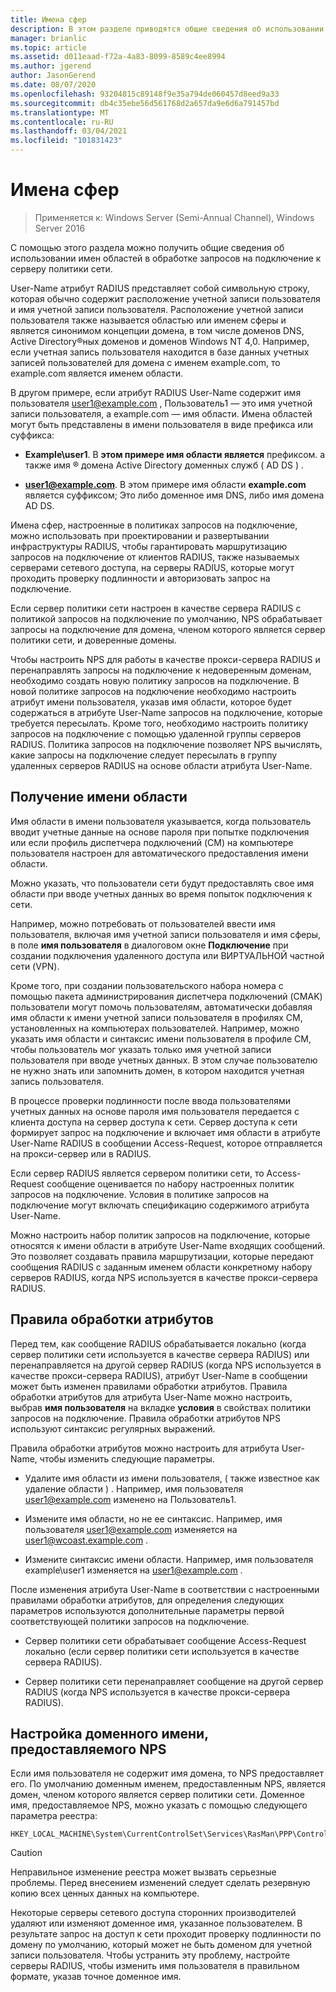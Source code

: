 ```yaml
---
title: Имена сфер
description: В этом разделе приводятся общие сведения об использовании имен областей в обработке запросов на подключение сервера политики сети в Windows Server 2016.
manager: brianlic
ms.topic: article
ms.assetid: d011eaad-f72a-4a83-8099-8589c4ee8994
ms.author: jgerend
author: JasonGerend
ms.date: 08/07/2020
ms.openlocfilehash: 93204815c89148f9e35a794de060457d8eed9a33
ms.sourcegitcommit: db4c35ebe56d561768d2a657da9e6d6a791457bd
ms.translationtype: MT
ms.contentlocale: ru-RU
ms.lasthandoff: 03/04/2021
ms.locfileid: "101831423"
---
```

# <a name="realm-names"></a>Имена сфер

>Применяется к: Windows Server (Semi-Annual Channel), Windows Server 2016

С помощью этого раздела можно получить общие сведения об использовании имен областей в обработке запросов на подключение к серверу политики сети.

User-Name атрибут RADIUS представляет собой символьную строку, которая обычно содержит расположение учетной записи пользователя и имя учетной записи пользователя. Расположение учетной записи пользователя также называется областью или именем сферы и является синонимом концепции домена, в том числе доменов DNS, Active Directory®ных доменов и доменов Windows NT 4,0. Например, если учетная запись пользователя находится в базе данных учетных записей пользователей для домена с именем example.com, то example.com является именем области.

В другом примере, если атрибут RADIUS User-Name содержит имя пользователя user1@example.com , Пользователь1 — это имя учетной записи пользователя, а example.com — имя области. Имена областей могут быть представлены в имени пользователя в виде префикса или суффикса:

- **Example\user1**. В **этом примере имя области является** префиксом. а также имя &reg; домена Active Directory доменных служб \( AD DS \) .

- <strong>user1@example.com</strong>. В этом примере имя области **example.com** является суффиксом; Это либо доменное имя DNS, либо имя домена AD DS.

Имена сфер, настроенные в политиках запросов на подключение, можно использовать при проектировании и развертывании инфраструктуры RADIUS, чтобы гарантировать маршрутизацию запросов на подключение от клиентов RADIUS, также называемых серверами сетевого доступа, на серверы RADIUS, которые могут проходить проверку подлинности и авторизовать запрос на подключение.

Если сервер политики сети настроен в качестве сервера RADIUS с политикой запросов на подключение по умолчанию, NPS обрабатывает запросы на подключение для домена, членом которого является сервер политики сети, и доверенные домены.

Чтобы настроить NPS для работы в качестве прокси-сервера RADIUS и перенаправлять запросы на подключение к недоверенным доменам, необходимо создать новую политику запросов на подключение. В новой политике запросов на подключение необходимо настроить атрибут имени пользователя, указав имя области, которое будет содержаться в атрибуте User-Name запросов на подключение, которые требуется пересылать. Кроме того, необходимо настроить политику запросов на подключение с помощью удаленной группы серверов RADIUS. Политика запросов на подключение позволяет NPS вычислять, какие запросы на подключение следует пересылать в группу удаленных серверов RADIUS на основе области атрибута User-Name.

## <a name="acquiring-the-realm-name"></a>Получение имени области

Имя области в имени пользователя указывается, когда пользователь вводит учетные данные на основе пароля при попытке подключения или если профиль диспетчера подключений (CM) на компьютере пользователя настроен для автоматического предоставления имени области.

Можно указать, что пользователи сети будут предоставлять свое имя области при вводе учетных данных во время попыток подключения к сети.

Например, можно потребовать от пользователей ввести имя пользователя, включая имя учетной записи пользователя и имя сферы, в поле **имя пользователя** в диалоговом окне **Подключение** при создании подключения удаленного доступа или ВИРТУАЛЬНОЙ частной сети (VPN).

Кроме того, при создании пользовательского набора номера с помощью пакета администрирования диспетчера подключений (CMAK) пользователи могут помочь пользователям, автоматически добавляя имя области к имени учетной записи пользователя в профилях CM, установленных на компьютерах пользователей. Например, можно указать имя области и синтаксис имени пользователя в профиле CM, чтобы пользователь мог указать только имя учетной записи пользователя при вводе учетных данных. В этом случае пользователю не нужно знать или запомнить домен, в котором находится учетная запись пользователя.

В процессе проверки подлинности после ввода пользователями учетных данных на основе пароля имя пользователя передается с клиента доступа на сервер доступа к сети. Сервер доступа к сети формирует запрос на подключение и включает имя области в атрибуте User-Name RADIUS в сообщении Access-Request, которое отправляется на прокси-сервер или в RADIUS.

Если сервер RADIUS является сервером политики сети, то Access-Request сообщение оценивается по набору настроенных политик запросов на подключение. Условия в политике запросов на подключение могут включать спецификацию содержимого атрибута User-Name.

Можно настроить набор политик запросов на подключение, которые относятся к имени области в атрибуте User-Name входящих сообщений. Это позволяет создавать правила маршрутизации, которые передают сообщения RADIUS с заданным именем области конкретному набору серверов RADIUS, когда NPS используется в качестве прокси-сервера RADIUS.

## <a name="attribute-manipulation-rules"></a>Правила обработки атрибутов

Перед тем, как сообщение RADIUS обрабатывается локально (когда сервер политики сети используется в качестве сервера RADIUS) или перенаправляется на другой сервер RADIUS (когда NPS используется в качестве прокси-сервера RADIUS), атрибут User-Name в сообщении может быть изменен правилами обработки атрибутов. Правила обработки атрибутов для атрибута User-Name можно настроить, выбрав **имя пользователя** на вкладке **условия** в свойствах политики запросов на подключение. Правила обработки атрибутов NPS используют синтаксис регулярных выражений.

Правила обработки атрибутов можно настроить для атрибута User-Name, чтобы изменить следующие параметры.

- Удалите имя области из имени пользователя, \( также известное как удаление области \) . Например, имя пользователя user1@example.com изменено на Пользователь1.

- Измените имя области, но не ее синтаксис. Например, имя пользователя user1@example.com изменяется на user1@wcoast.example.com .

- Измените синтаксис имени области. Например, имя пользователя example\user1 изменяется на user1@example.com .

После изменения атрибута User-Name в соответствии с настроенными правилами обработки атрибутов, для определения следующих параметров используются дополнительные параметры первой соответствующей политики запросов на подключение.

- Сервер политики сети обрабатывает сообщение Access-Request локально (если сервер политики сети используется в качестве сервера RADIUS).

- Сервер политики сети перенаправляет сообщение на другой сервер RADIUS (когда NPS используется в качестве прокси-сервера RADIUS).

## <a name="configuring-the-nps-supplied-domain-name"></a>Настройка доменного имени, предоставляемого NPS

Если имя пользователя не содержит имя домена, то NPS предоставляет его. По умолчанию доменным именем, предоставленным NPS, является домен, членом которого является сервер политики сети. Доменное имя, предоставляемое NPS, можно указать с помощью следующего параметра реестра:

```
HKEY_LOCAL_MACHINE\System\CurrentControlSet\Services\RasMan\PPP\ControlProtocols\BuiltIn\DefaultDomain
```

> [!CAUTION]
> Неправильное изменение реестра может вызвать серьезные проблемы. Перед внесением изменений следует сделать резервную копию всех ценных данных на компьютере.

Некоторые серверы сетевого доступа сторонних производителей удаляют или изменяют доменное имя, указанное пользователем. В результате запрос на доступ к сети проходит проверку подлинности по домену по умолчанию, который может не быть доменом для учетной записи пользователя. Чтобы устранить эту проблему, настройте серверы RADIUS, чтобы изменить имя пользователя в правильном формате, указав точное доменное имя.
